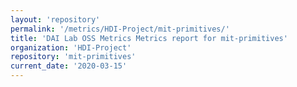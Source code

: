 ```yaml
---
layout: 'repository'
permalink: '/metrics/HDI-Project/mit-primitives/'
title: 'DAI Lab OSS Metrics Metrics report for mit-primitives'
organization: 'HDI-Project'
repository: 'mit-primitives'
current_date: '2020-03-15'
---
```

